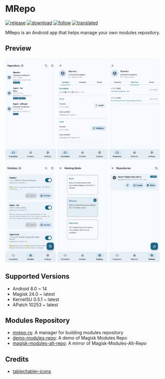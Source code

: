 # MRepo
[![release](https://img.shields.io/github/v/release/MRepoApp/MRepo?label=release&color=red)](https://github.com/MRepoApp/MRepo/releases) [![download](https://shields.io/github/downloads/MRepoApp/MRepo/total?label=download)](https://github.com/MRepoApp/MRepo/releases/latest) [![follow](https://img.shields.io/badge/Telegram-blue.svg?label=follow)](https://t.me/mrepo_news) [![translated](https://weblate.sanmer.app/widgets/mrepo/-/svg-badge.svg)](https://weblate.sanmer.app/engage/mrepo/)

MRepo is an Android app that helps manage your own modules repository.

## Preview
<p><img src="fastlane/metadata/android/en-US/images/phoneScreenshots/1.png" width="32%" /> <img src="fastlane/metadata/android/en-US/images/phoneScreenshots/2.png" width="32%" /> <img src="fastlane/metadata/android/en-US/images/phoneScreenshots/3.png" width="32%" />
<img src="fastlane/metadata/android/en-US/images/phoneScreenshots/4.png" width="32%" /> <img src="fastlane/metadata/android/en-US/images/phoneScreenshots/5.png" width="32%" /> <img src="fastlane/metadata/android/en-US/images/phoneScreenshots/6.png" width="32%" /></p>

## Supported Versions
- Android 8.0 ~ 14
- Magisk 24.0 ~ latest
- KernelSU 0.5.1 ~ latest
- APatch 10253 ~ latest

## Modules Repository
 - [mrepo-rs](https://github.com/MRepoApp/mrepo-rs): A manager for building modules repository
 - [demo-modules-repo](https://github.com/MRepoApp/demo-modules-repo): A demo of Magisk Modules Repo
 - [magisk-modules-alt-repo](https://github.com/MRepoApp/magisk-modules-alt-repo): A mirror of Magisk-Modules-Alt-Repo

## Credits
 - [tabler/tabler-icons](https://github.com/tabler/tabler-icons.git)